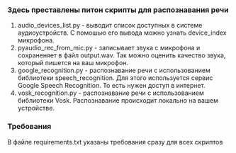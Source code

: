 ### Здесь преставлены питон скрипты для распознавания речи

1. audio_devices_list.py - выводит список доступных в системе аудиоустройств. С помошью его вывода можно узнать device_index микрофона.
2. pyaudio_rec_from_mic.py - записывает звука с микрофона и сохраненяет в файл output.wav. Так можно оценить качество звука, который пишется на ваш микрофон.
3. google_recognition.py - распознавание речи с использованием библиотеки speech_recognition. Для этого используется сервис Google Speech Recognition. То есть нужен доступ в интернет.
4. vosk_recognition.py - распознавание речи с использованием библиотеки Vosk. Распознавание происходит локально на вашем устройстве.

### Требования

В файле requirements.txt указаны требования сразу для всех скриптов
